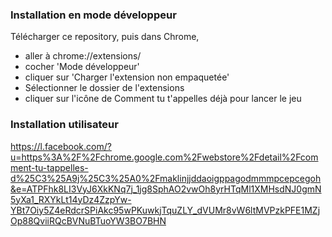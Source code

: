 ### Installation en mode développeur
Télécharger ce repository, puis dans Chrome,
* aller à chrome://extensions/
* cocher 'Mode développeur'
* cliquer sur 'Charger l'extension non empaquetée'
* Sélectionner le dossier de l'extensions
* cliquer sur l'icône de Comment tu t'appelles déjà pour lancer le jeu


### Installation utilisateur
https://l.facebook.com/?u=https%3A%2F%2Fchrome.google.com%2Fwebstore%2Fdetail%2Fcomment-tu-tappelles-d%25C3%25A9j%25C3%25A0%2Fmaklinjjddaoigppagodmmmpcepcegoh&e=ATPFhk8LI3VyJ6XkKNq7j_1jg8SphAO2vwOh8yrHTqMl1XMHsdNJ0gmN5yXa1_RXYkLt14yDz4ZzpYw-YBt7Oiy5Z4eRdcrSPiAkc95wPKuwkjTquZLY_dVUMr8vW6ltMVPzkPFE1MZjOp88QviiRQcBVNuBTuoYW3BO7BHN
